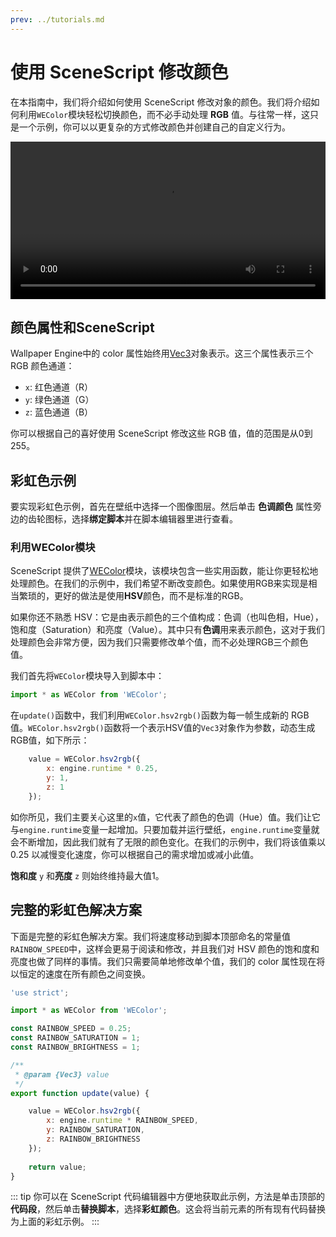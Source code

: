 ```yaml
---
prev: ../tutorials.md
---
```


# 使用 SceneScript 修改颜色

在本指南中，我们将介绍如何使用 SceneScript 修改对象的颜色。我们将介绍如何利用`WEColor`模块轻松切换颜色，而不必手动处理 **RGB** 值。与往常一样，这只是一个示例，你可以以更复杂的方式修改颜色并创建自己的自定义行为。

<video width="100%" controls autoplay loop>
  <source :src="$withBase('/videos/scenescript_color.mp4')" type="video/mp4">
  Your browser does not support the video tag.
</video>

## 颜色属性和SceneScript

Wallpaper Engine中的 color 属性始终用[Vec3](/wallpaper-engine-docs/scene/scenescript/reference/class/Vec3)对象表示。这三个属性表示三个 RGB 颜色通道：

* `x`: 红色通道（R）
* `y`: 绿色通道（G）
* `z`: 蓝色通道（B）

你可以根据自己的喜好使用 SceneScript 修改这些 RGB 值，值的范围是从0到255。

## 彩虹色示例

要实现彩虹色示例，首先在壁纸中选择一个图像图层。然后单击 **色调颜色** 属性旁边的齿轮图标，选择**绑定脚本**并在脚本编辑器里进行查看。

### 利用WEColor模块

SceneScript 提供了[WEColor](/wallpaper-engine-docs/scene/scenescript/reference/module/WEColor)模块，该模块包含一些实用函数，能让你更轻松地处理颜色。在我们的示例中，我们希望不断改变颜色。如果使用RGB来实现是相当繁琐的，更好的做法是使用**HSV**颜色，而不是标准的RGB。

如果你还不熟悉 HSV：它是由表示颜色的三个值构成：色调（也叫色相，Hue），饱和度（Saturation）和亮度（Value）。其中只有**色调**用来表示颜色，这对于我们处理颜色会非常方便，因为我们只需要修改单个值，而不必处理RGB三个颜色值。

我们首先将`WEColor`模块导入到脚本中：

```js
import * as WEColor from 'WEColor';
```

在`update()`函数中，我们利用`WEColor.hsv2rgb()`函数为每一帧生成新的 RGB 值。`WEColor.hsv2rgb()`函数将一个表示HSV值的`Vec3`对象作为参数，动态生成RGB值，如下所示：

```js
	value = WEColor.hsv2rgb({
		x: engine.runtime * 0.25,
		y: 1,
		z: 1
	});
```

如你所见，我们主要关心这里的`x`值，它代表了颜色的色调（Hue）值。我们让它与`engine.runtime`变量一起增加。只要加载并运行壁纸，`engine.runtime`变量就会不断增加，因此我们就有了无限的颜色变化。在我们的示例中，我们将该值乘以 0.25 以减慢变化速度，你可以根据自己的需求增加或减小此值。

**饱和度** `y` 和**亮度** `z` 则始终维持最大值1。

## 完整的彩虹色解决方案

下面是完整的彩虹色解决方案。我们将速度移动到脚本顶部命名的常量值`RAINBOW_SPEED`中，这样会更易于阅读和修改，并且我们对 HSV 颜色的饱和度和亮度也做了同样的事情。我们只需要简单地修改单个值，我们的 color 属性现在将以恒定的速度在所有颜色之间变换。

```js
'use strict';

import * as WEColor from 'WEColor';

const RAINBOW_SPEED = 0.25;
const RAINBOW_SATURATION = 1;
const RAINBOW_BRIGHTNESS = 1;

/**
 * @param {Vec3} value
 */
export function update(value) {

	value = WEColor.hsv2rgb({
		x: engine.runtime * RAINBOW_SPEED,
		y: RAINBOW_SATURATION,
		z: RAINBOW_BRIGHTNESS
	});
	
	return value;
}
```

::: tip
你可以在 SceneScript 代码编辑器中方便地获取此示例，方法是单击顶部的**代码段**，然后单击**替换脚本**，选择**彩虹颜色**。这会将当前元素的所有现有代码替换为上面的彩虹示例。
:::